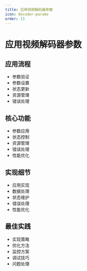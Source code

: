 ```yaml
---
title: 应用视频解码器参数
icon: decoder-params
order: 13
---
```


# 应用视频解码器参数

## 应用流程
- 参数验证
- 参数设置
- 状态更新
- 资源管理
- 错误处理

## 核心功能
- 参数应用
- 状态控制
- 资源管理
- 错误处理
- 性能优化

## 实现细节
- 应用实现
- 数据处理
- 状态维护
- 错误处理
- 性能优化

## 最佳实践
- 实现策略
- 优化方法
- 监控方案
- 调试技巧
- 问题处理

